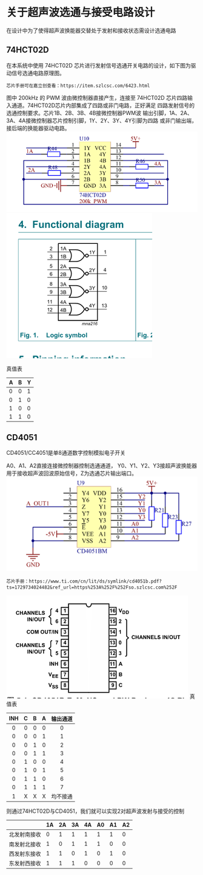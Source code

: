 # 关于超声波选通与接受电路设计

在设计中为了使得超声波换能器交替处于发射和接收状态需设计选通电路

## 74HCT02D
在本系统中使用 74HCT02D 芯片进行发射信号选通开关电路的设计，如下图为驱动信号选通电路原理图。
~~~
芯片手册可在嘉立创查看：https://item.szlcsc.com/6423.html
~~~
图中 200kHz 的 PWM 波由微控制器直接产生，连接至
74HCT02D 芯片四路输入通道。74HCT02D芯片内部集成了四路或非门电路，正好满足
四路发射信号的选通控制要求。芯片1B、2B、3B、4B接微控制器PWM波
输出引脚，1A、2A、3A、4A接微控制器芯片控制引脚，1Y、2Y、3Y、4Y引脚为四路
或非门输出端，接后端的换能器驱动电路。
![](\Picture\74HCT02D.png)
![](\Picture\74HCT02D-Manual.png)

真值表

| A | B | Y |
|---|---|---|
| 0 | 0 | 1 |
| 0 | 1 | 0 |
| 1 | 0 | 0 |
| 1 | 1 | 0 |


## CD4051
CD4051/CC4051是单8通道数字控制模拟电子开关

A0、A1、A2直接连接微控制器控制选通通道，
Y0、Y1、Y2、Y3接超声波换能器用于接收超声波回波原始信号，Z为选通芯片输出端口。
![](\Picture\CD4051选通开关电路原理图.png)
~~~
芯片手册：https://www.ti.com/cn/lit/ds/symlink/cd4051b.pdf?ts=1729734024482&ref_url=https%253A%252F%252Fso.szlcsc.com%252F
~~~
![](\Picture\CD4051.png)
真值表

| INH | C | B | A | 输出通道 |
|:---:|:-:|:-:|:-:|:--------:|
|  0  | 0 | 0 | 0 |     0    |
|  0  | 0 | 0 | 1 |     1    |
|  0  | 0 | 1 | 0 |     2    |
|  0  | 0 | 1 | 1 |     3    |
|  0  | 1 | 0 | 0 |     4    |
|  0  | 1 | 0 | 1 |     5    |
|  0  | 1 | 1 | 0 |     6    |
|  0  | 1 | 1 | 1 |     7    |
|  1  | X | X | X | 均不接通 |

则通过74HCT02D与CD4051，我们就可以实现2对超声波发射与接受的控制

|              | 1A | 2A | 3A | 4A | A0 | A1 | A2 |
|--------------|----|----|----|----|----|----|----|
| 北发射南接收 | 0  | 1  | 1  | 1  | 1  | 1  | 0  |
| 南发射北接收 | 1  | 0  | 1  | 1  | 1  | 0  | 0  |
| 西发射东接收 | 1  | 1  | 0  | 1  | 0  | 1  | 0  |
| 东发射西接收 | 1  | 1  | 1  | 0  | 0  | 0  | 0  |